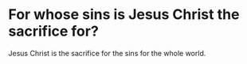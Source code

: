 # For whose sins is Jesus Christ the sacrifice for?

Jesus Christ is the sacrifice for the sins for the whole world.
